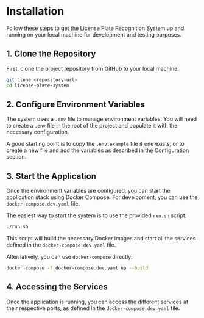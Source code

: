 # Installation

Follow these steps to get the License Plate Recognition System up and running on your local machine for development and testing purposes.

## 1. Clone the Repository

First, clone the project repository from GitHub to your local machine:

```bash
git clone <repository-url>
cd license-plate-system
```

## 2. Configure Environment Variables

The system uses a `.env` file to manage environment variables. You will need to create a `.env` file in the root of the project and populate it with the necessary configuration.

A good starting point is to copy the `.env.example` file if one exists, or to create a new file and add the variables as described in the [Configuration](configuration.md) section.

## 3. Start the Application

Once the environment variables are configured, you can start the application stack using Docker Compose. For development, you can use the `docker-compose.dev.yaml` file.

The easiest way to start the system is to use the provided `run.sh` script:

```bash
./run.sh
```

This script will build the necessary Docker images and start all the services defined in the `docker-compose.dev.yaml` file.

Alternatively, you can use `docker-compose` directly:

```bash
docker-compose -f docker-compose.dev.yaml up --build
```

## 4. Accessing the Services

Once the application is running, you can access the different services at their respective ports, as defined in the `docker-compose.dev.yaml` file.
